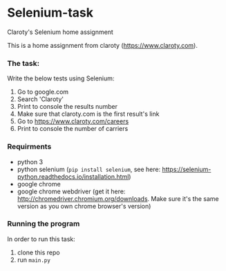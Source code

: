 # Selenium-task
Claroty's Selenium home assignment

This is a home assignment from claroty (https://www.claroty.com).

### The task:
Write the below tests using Selenium:

1. Go to google.com
2. Search 'Claroty'
3. Print to console the results number
4. Make sure that claroty.com is the first result's link
5. Go to https://www.claroty.com/careers
6. Print to console the number of carriers

### Requirments
* python 3
* python selenium (`pip install selenium`, see here: https://selenium-python.readthedocs.io/installation.html)
* google chrome
* google chrome webdriver (get it here: http://chromedriver.chromium.org/downloads. Make sure it's the same version as you own chrome browser's version)

### Running the program
In order to run this task:
1. clone this repo
2. run `main.py`
 



